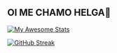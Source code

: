 ## OI ME CHAMO HELGA👋

[![My Awesome Stats](https://awesome-github-stats.azurewebsites.net/user-stats/HelgaSouza?cardType=github&theme=radical&preferLogin=false)](https://git.io/awesome-stats-card)

[![GitHub Streak](https://streak-stats.demolab.com?user=Helga&theme=github-dark&hide_border=falso&locale=pt_BR&mode=weekly)](https://git.io/streak-stats)

<!--
**helguiita2021/helguiita2021** is a ✨ _special_ ✨ repository because its `README.md` (this file) appears on your GitHub profile.

Here are some ideas to get you started:

- 🔭 I’m currently working on ...
- 🌱 I’m currently learning ...
- 👯 I’m looking to collaborate on ...
- 🤔 I’m looking for help with ...
- 💬 Ask me about ...
- 📫 How to reach me: ...
- 😄 Pronouns: ...
- ⚡ Fun fact: ...
-->
